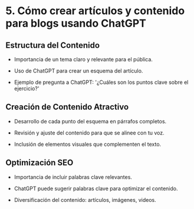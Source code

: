 # 5. Cómo crear artículos y contenido para blogs usando ChatGPT

## Estructura del Contenido

* Importancia de un tema claro y relevante para el pública.

* Uso de ChatGPT para crear un esquema del artículo.

* Ejemplo de pregunta a ChatGPT: '¿Cuáles son los puntos clave sobre el ejercicio?'

## Creación de Contenido Atractivo

* Desarrollo de cada punto del esquema en párrafos completos.

* Revisión y ajuste del contenido para que se alinee con tu voz.

* Inclusión de elementos visuales que complementen el texto.

## Optimización SEO

* Importancia de incluir palabras clave relevantes.

* ChatGPT puede sugerir palabras clave para optimizar el contenido.

* Diversificación del contenido: artículos, imágenes, videos.